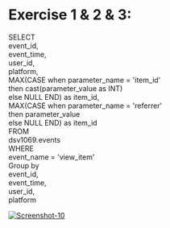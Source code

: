 # Exercise 1 & 2 & 3:
SELECT \
  event_id,\
  event_time,\
  user_id,\
  platform,\
  MAX(CASE when parameter_name = 'item_id'\
        then cast(parameter_value as INT)\
        else NULL END) as item_id, \
  MAX(CASE when parameter_name = 'referrer'\
        then parameter_value\
        else NULL END) as item_id\
FROM \
  dsv1069.events \
WHERE \
  event_name = 'view_item'\
  Group by \
  event_id,\
  event_time,\
  user_id,\
  platform


<a href="https://image.prntscr.com/image/DVHbN4X-Sl_3v0VqqPtMWg.png"><img src="https://image.prntscr.com/image/DVHbN4X-Sl_3v0VqqPtMWg.png" alt="Screenshot-10" border="0"></a>

